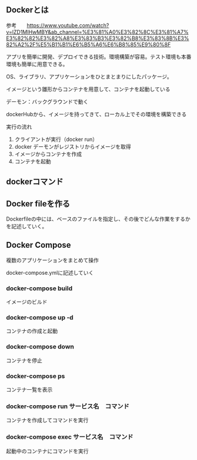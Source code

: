 ## Dockerとは

参考　　https://www.youtube.com/watch?v=lZD1MIHwMBY&ab_channel=%E3%81%A0%E3%82%8C%E3%81%A7%E3%82%82%E3%82%A8%E3%83%B3%E3%82%B8%E3%83%8B%E3%82%A2%2F%E5%B1%B1%E6%B5%A6%E6%B8%85%E9%80%8F

アプリを簡単に開発、デプロイできる技術。環境構築が容易。テスト環境も本番環境も簡単に用意できる。

OS、ライブラリ、アプリケーションをひとまとまりにしたパッケージ。

イメージという雛形からコンテナを用意して、コンテナを起動している

デーモン：バックグラウンドで動く

dockerHubから、イメージを持ってきて、ローカル上でその環境を構築できる

実行の流れ
1. クライアントが実行（docker run）
2. docker デーモンがレジストリからイメージを取得
3. イメージからコンテナを作成
4. コンテナを起動

## dockerコマンド

## Docker fileを作る

Dockerfileの中には、ベースのファイルを指定し、その後でどんな作業をするかを記述していく。

## Docker Compose

複数のアプリケーションをまとめて操作

docker-compose.ymlに記述していく

### docker-compose build

イメージのビルド

### docker-compose up -d

コンテナの作成と起動

### docker-compose down

コンテナを停止

### docker-compose ps

コンテナ一覧を表示

### docker-compose run サービス名　コマンド

コンテナを作成してコマンドを実行

### docker-compose exec サービス名　コマンド

起動中のコンテナにコマンドを実行


